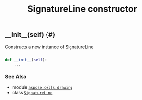 ﻿---
title: SignatureLine constructor
second_title: Aspose.Cells for Python via .NET API References
description: 
type: docs
weight: 10
url: /aspose.cells.drawing/signatureline/__init__/
is_root: false
---

## \_\_init\_\_(self) {#}

Constructs a new instance of SignatureLine



```python

def __init__(self):
    ...
```





### See Also
* module [`aspose.cells.drawing`](../../)
* class [`SignatureLine`](/cells/python-net/aspose.cells.drawing/signatureline)
